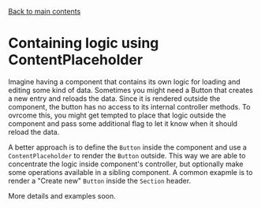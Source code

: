 [Back to main contents](../../README.md)

# Containing logic using ContentPlaceholder

Imagine having a component that contains its own logic for loading and editing some kind of data. Sometimes you might need a Button that creates a new entry
and reloads the data. Since it is rendered outside the component, the button has no access to its internal controller methods. To ovrcome this, you might get tempted to place that logic outside the component and pass some additional flag to let it know when it should reload the data.

A better approach is to define the `Button` inside the component and use a `ContentPlaceholder` to render the `Button` outside.
This way we are able to concentrate the logic inside component's controller, but optionally make some operations available in a sibling component.
A common exapmle is to render a "Create new" `Button` inside the `Section` header.

More details and examples soon.
